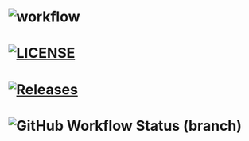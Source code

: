 # ![workflow](https://github.com/Nyeinsu-enu/Lab1/actions/workflows/main.yml/badge.svg?branch=master) 
# [![LICENSE](https://img.shields.io/github/license/nyeinsu-enu/Lab1.svg?style=flat-square)](https://github.com/nyeinsu-enu/Lab1/blob/master/LICENSE) 
# [![Releases](https://img.shields.io/github/release/nyeinsu-enu/Lab1/all.svg?style=flat-square)](https://github.com/nyeinsu-enu/Lab1/releases) 
# ![GitHub Workflow Status (branch)](https://img.shields.io/github/actions/workflow/status/nyeinsu-enu/Lab1/main.yml?branch=master&style=flat-square)
